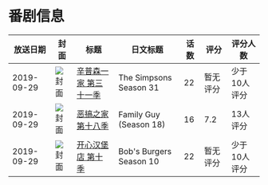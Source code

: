# 番剧信息

|放送日期|封面|标题|日文标题|话数|评分|评分人数|
|---|---|---|---|---|---|---|
|2019-09-29|![封面](https://lain.bgm.tv/pic/cover/c/a1/0e/301568_jzajz.jpg)|[辛普森一家 第三十一季](https://bangumi.tv/subject/301568)|The Simpsons Season 31|22|暂无评分|少于10人评分|
|2019-09-29|![封面](https://lain.bgm.tv/pic/cover/c/2a/dd/406824_2R55H.jpg)|[恶搞之家 第十八季](https://bangumi.tv/subject/406824)|Family Guy (Season 18)|16|7.2|13人评分|
|2019-09-29|![封面](https://lain.bgm.tv/pic/cover/c/49/05/439024_JzDuj.jpg)|[开心汉堡店 第十季](https://bangumi.tv/subject/439024)|Bob's Burgers Season 10|22|暂无评分|少于10人评分|
